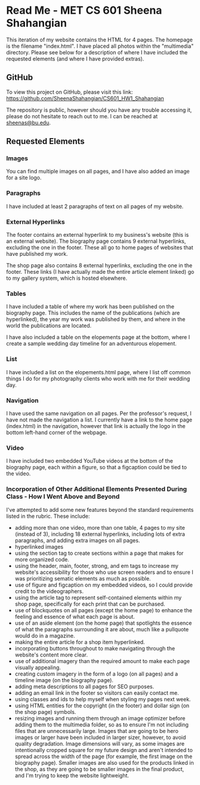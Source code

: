 # Read Me - MET CS 601 Sheena Shahangian

This iteration of my website contains the HTML for 4 pages. The homepage is the filename "index.html". I have placed all photos within the "multimedia" directory. Please see below for a description of where I have included the requested elements (and where I have provided extras).

## GitHub

To view this project on GitHub, please visit this link: https://github.com/SheenaShahangian/CS601_HW1_Shahangian

The repository is public, however should you have any trouble accessing it, please do not hesitate to reach out to me. I can be reached at sheenas@bu.edu.

## Requested Elements

### Images

You can find multiple images on all pages, and I have also added an image for a site logo.

### Paragraphs

I have included at least 2 paragraphs of text on all pages of my website.

### External Hyperlinks

The footer contains an external hyperlink to my business's website (this is an external website). The biography page contains 9 external hyperlinks, excluding the one in the footer. These all go to home pages of websites that have published my work.

The shop page also contains 8 external hyperlinks, excluding the one in the footer. These links (I have actually made the entire article element linked) go to my gallery system, which is hosted elsewhere.

### Tables

I have included a table of where my work has been published on the biography page. This includes the name of the publications (which are hyperlinked), the year my work was published by them, and where in the world the publications 
are located.

I have also included a table on the elopements page at the bottom, where I create a sample wedding day timeline for an adventurous elopement.

### List

I have included a list on the elopements.html page, where I list off common things I do for my photography clients who work with me for their wedding day.

### Navigation

I have used the same navigation on all pages. Per the professor's request, I have not made the navigation a list. I currently have a link to the home page (index.html) in the navigation, however that link is actually the logo in the bottom left-hand corner of the webpage.

### Video

I have included two embedded YouTube videos at the bottom of the biography page, each within a figure, so that a figcaption could be tied to the video.

### Incorporation of Other Additional Elements Presented During Class - How I Went Above and Beyond

I've attempted to add some new features beyond the standard requirements listed in the rubric. These include: 
* adding more than one video, more than one table, 4 pages to my site (instead of 3), including 18 external hyperlinks, including lots of extra paragraphs, and adding extra images on all pages.
* hyperlinked images
* using the section tag to create sections within a page that makes for more organized code.
* using the header, main, footer, strong, and em tags to increase my website's accessibility for those who use screen readers and to ensure I was prioritizing sematic elements as much as possible.
* use of figure and figcaption on my embedded videos, so I could provide credit to the videographers.
* using the article tag to represent self-contained elements within my shop page, specifically for each print that can be purchased.
* use of blockquotes on all pages (except the home page) to enhance the feeling and essence of what each page is about.
* use of an aside element (on the home page) that spotlights the essence of what the paragraphs surrounding it are about, much like 
a pullquote would do in a magazine.
* making the entire article for a shop item hyperlinked.
* incorporating buttons throughout to make navigating through the website's content more clear.
* use of additional imagery than the required amount to make each page visually appealing.
* creating custom imagery in the form of a logo (on all pages) and a timeline image (on the biography page).
* adding meta descriptions to all pages for SEO purposes.
* adding an email link in the footer so visitors can easily contact me.
* using classes and ids to help myself when styling my pages next week.
* using HTML entities for the copyright (in the footer) and dollar sign (on the shop page) symbols.
* resizing images and running them through an image optimizer before adding them to the multimedia folder, so as to ensure I'm not including files that are unnecessarily large. Images that are going to be hero images or larger have been included in larger sizer, however, to avoid quality degradation. Image dimensions will vary, as some images are intentionally cropped square for my future design and aren't intended to spread across the width of the page (for example, the first image on the biography page). Smaller images are also used for the products linked in the shop, as they are going to be smaller images in the final product, and I'm trying to keep the website lightweight.